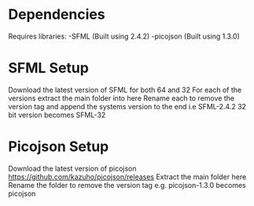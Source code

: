 # Dependencies
Requires libraries:
-SFML (Built using 2.4.2)
-picojson (Built using 1.3.0)

# SFML Setup
Download the latest version of SFML for both 64 and 32
For each of the versions extract the main folder into here
Rename each to remove the version tag and append the systems version to the end i.e SFML-2.4.2 32 bit version becomes SFML-32

# Picojson Setup
Download the latest version of picojson https://github.com/kazuho/picojson/releases
Extract the main folder here
Rename the folder to remove the version tag e.g. picojson-1.3.0 becomes picojson


